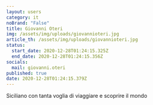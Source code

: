 ```yaml
---
layout: users
category: it
noBrand: "False"
title: Giovanni Oteri
img: /assets/img/uploads/giovannioteri.jpg
article_th: /assets/img/uploads/giovannioteri.jpg
status:
  start_date: 2020-12-28T01:24:15.325Z
  end_date: 2020-12-28T01:24:15.356Z
socials:
  mail: giovanni.oteri
published: true
date: 2020-12-28T01:24:15.379Z
---
```

Siciliano con tanta voglia di viaggiare e scoprire il mondo